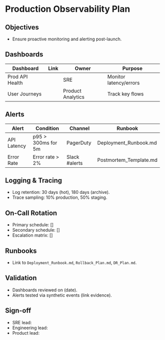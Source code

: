 # Production Observability Plan

## Objectives
- Ensure proactive monitoring and alerting post-launch.

## Dashboards
| Dashboard | Link | Owner | Purpose |
| --- | --- | --- | --- |
| Prod API Health | | SRE | Monitor latency/errors |
| User Journeys | | Product Analytics | Track key flows |

## Alerts
| Alert | Condition | Channel | Runbook |
| --- | --- | --- | --- |
| API Latency | p95 > 300ms for 5m | PagerDuty | Deployment_Runbook.md |
| Error Rate | Error rate > 2% | Slack #alerts | Postmortem_Template.md |

## Logging & Tracing
- Log retention: 30 days (hot), 180 days (archive).
- Trace sampling: 10% production, 50% staging.

## On-Call Rotation
- Primary schedule: []
- Secondary schedule: []
- Escalation matrix: []

## Runbooks
- Link to `Deployment_Runbook.md`, `Rollback_Plan.md`, `DR_Plan.md`.

## Validation
- Dashboards reviewed on (date).
- Alerts tested via synthetic events (link evidence).

## Sign-off
- SRE lead:
- Engineering lead:
- Product lead:
